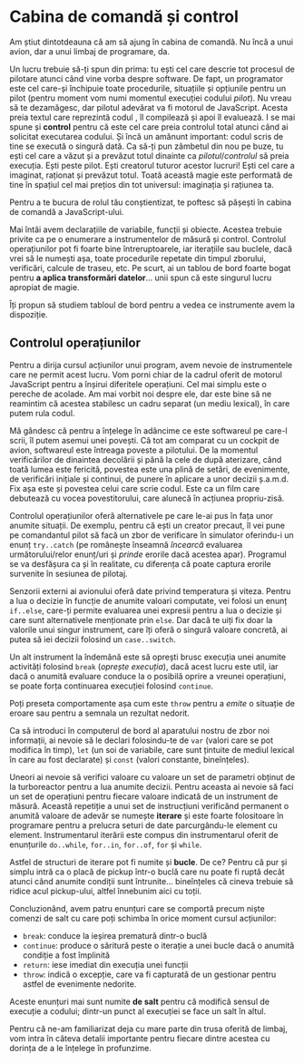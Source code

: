 # Cabina de comandă și control

Am știut dintotdeauna că am să ajung în cabina de comandă. Nu încă a unui avion, dar a unui limbaj de programare, da.

Un lucru trebuie să-ți spun din prima: tu ești cel care descrie tot procesul de pilotare atunci când vine vorba despre software. De fapt, un programator este cel care-și închipuie toate procedurile, situațiile și opțiunile pentru un pilot (pentru moment vom numi momentul execuției codului *pilot*). Nu vreau să te dezamăgesc, dar pilotul adevărat va fi motorul de JavaScript. Acesta preia textul care reprezintă codul , îl compilează și apoi îl evaluează. I se mai spune și **control** pentru că este cel care preia controlul total atunci când ai solicitat executarea codului. Și încă un amănunt important: codul scris de tine se execută o singură dată. Ca să-ți pun zâmbetul din nou pe buze, tu ești cel care a văzut și a prevăzut totul dinainte ca *pilotul*/*controlul* să preia execuția. Ești peste pilot. Ești creatorul tuturor acestor lucruri! Ești cel care a imaginat, raționat și prevăzut totul. Toată această magie este performată de tine în spațiul cel mai prețios din tot universul: imaginația și rațiunea ta.

Pentru a te bucura de rolul tău conștientizat, te poftesc să pășești în cabina de comandă a JavaScript-ului.

Mai întâi avem declarațiile de variabile, funcții și obiecte. Acestea trebuie privite ca pe o enumerare a instrumentelor de măsură și control. Controlul operațiunilor pot fi foarte bine întreruptoarele, iar iterațiile sau buclele, dacă vrei să le numești așa, toate procedurile repetate din timpul zborului, verificări, calcule de traseu, etc. Pe scurt, ai un tablou de bord foarte bogat pentru **a aplica transformări datelor**... unii spun că este singurul lucru apropiat de magie.

Îți propun să studiem tabloul de bord pentru a vedea ce instrumente avem la dispoziție.

## Controlul operațiunilor

Pentru a dirija cursul acțiunilor unui program, avem nevoie de instrumentele care ne permit acest lucru. Vom porni chiar de la cadrul oferit de motorul JavaScript pentru a înșirui diferitele operațiuni. Cel mai simplu este o pereche de acolade. Am mai vorbit noi despre ele, dar este bine să ne reamintim că acestea stabilesc un cadru separat (un mediu lexical), în care putem rula codul.

Mă gândesc că pentru a înțelege în adâncime ce este softwareul pe care-l scrii, îl putem asemui unei povești. Că tot am comparat cu un cockpit de avion, softwareul este întreaga poveste a pilotului. De la momentul verificărilor de dinaintea decolării și până la cele de după aterizare, când toată lumea este fericită, povestea este una plină de setări, de evenimente, de verificări inițiale și continui, de punere în aplicare a unor decizii ș.a.m.d. Fix așa este și povestea celui care scrie codul. Este ca un film care debutează cu vocea povestitorului, care alunecă în acțiunea propriu-zisă.

Controlul operațiunilor oferă alternativele pe care le-ai pus în fața unor anumite situații. De exemplu, pentru că ești un creator precaut, îl vei pune pe comandantul pilot să facă un zbor de verificare în simulator oferindu-i un enunț `try..catch` (pe românește înseamnă *încearcă* evaluarea următorului/relor enunț/uri și *prinde* erorile dacă acestea apar). Programul se va desfășura ca și în realitate, cu diferența că poate captura erorile survenite în sesiunea de pilotaj.

Senzorii externi ai avionului oferă date privind temperatura și viteza. Pentru a lua o decizie în funcție de anumite valoari computate, vei folosi un enunț `if..else`, care-ți permite evaluarea unei expresii pentru a lua o decizie și care sunt alternativele menționate prin `else`. Dar dacă te uiți fix doar la valorile unui singur instrument, care îți oferă o singură valoare concretă, ai putea să iei decizii folosind un `case..switch`.

Un alt instrument la îndemână este să oprești brusc execuția unei anumite activități folosind `break` (*oprește execuția*), dacă acest lucru este util, iar dacă o anumită evaluare conduce la o posibilă oprire a vreunei operațiuni, se poate forța continuarea execuției folosind `continue`.

Poți preseta comportamente așa cum este `throw` pentru a *emite* o situație de eroare sau pentru a semnala un rezultat nedorit.

Ca să introduci în computerul de bord al aparatului nostru de zbor noi informații, ai nevoie să le declari folosindu-te de `var` (valori care se pot modifica în timp), `let` (un soi de variabile, care sunt țintuite de mediul lexical în care au fost declarate) și `const` (valori constante, bineînțeles).

Uneori ai nevoie să verifici valoare cu valoare un set de parametri obținut de la turboreactor pentru a lua anumite decizii. Pentru aceasta ai nevoie să faci un set de operațiuni pentru fiecare valoare indicată de un instrument de măsură. Această repetiție a unui set de instrucțiuni verificând permanent o anumită valoare de adevăr se numește **iterare** și este foarte folositoare în programare pentru a prelucra seturi de date parcurgându-le element cu element. Instrumentarul iterării este compus din instrumentarul oferit de enunțurile `do..while`, `for..in`, `for..of`, `for` și `while`.

Astfel de structuri de iterare pot fi numite și **bucle**. De ce? Pentru că pur și simplu intră ca o placă de pickup într-o buclă care nu poate fi ruptă decât atunci când anumite condiții sunt întrunite... bineînțeles că cineva trebuie să ridice acul pickup-ului, altfel înnebunim aici cu toții.

Concluzionând, avem patru enunțuri care se comportă precum niște comenzi de salt cu care poți schimba în orice moment cursul acțiunilor:

- `break`: conduce la ieșirea prematură dintr-o buclă
- `continue`: produce o săritură peste o iterație a unei bucle dacă o anumită condiție a fost împlinită
- `return`: iese imediat din execuția unei funcții
- `throw`: indică o excepție, care va fi capturată de un gestionar pentru astfel de evenimente nedorite.

Aceste enunțuri mai sunt numite **de salt** pentru că modifică sensul de execuție a codului; dintr-un punct al execuției se face un salt în altul.

Pentru că ne-am familiarizat deja cu mare parte din trusa oferită de limbaj, vom intra în câteva detalii importante pentru fiecare dintre acestea cu dorința de a le înțelege în profunzime.
